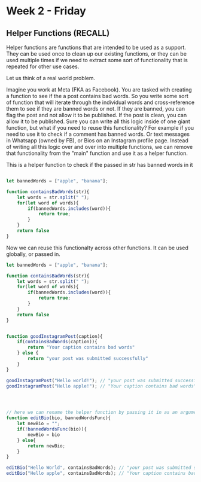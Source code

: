 # Week 2 - Friday

## Helper Functions (RECALL)

Helper functions are functions that are intended to be used as a support. They can be used once to clean up our existing functions,
or they can be used multiple times if we need to extract some sort of functionality that is repeated for other use cases.

Let us think of a real world problem.

Imagine you work at Meta (FKA as Facebook). You are tasked with creating a function to see if the a post contains bad words.
So you write some sort of function that will iterate through the individual words and cross-reference them to see if they are banned words or not. If they are banned, you can flag the post and not allow it to be published. If the post is clean, you can allow it to be published. Sure you can write all this logic inside of one giant function, but what if you need to reuse this functionality? For example if you need to use it to check if a comment has banned words. Or text messages in Whatsapp (owned by FB), or Bios on an Instagram profile page. Instead of writing all this logic over and over into multiple functions, we can remove that functionality from the "main" function and use it as a helper function.

This is a helper function to check if the passed in str has banned words in it
```js

let bannedWords = ["apple", "banana"];

function containsBadWords(str){
    let words = str.split(" ");
    for(let word of words){
        if(bannedWords.includes(word)){
            return true;
        }
    }
    return false
}

```

Now we can reuse this functionalty across other functions. It can be used globally, or passed in.


```js
let bannedWords = ["apple", "banana"];

function containsBadWords(str){
    let words = str.split(" ");
    for(let word of words){
        if(bannedWords.includes(word)){
            return true;
        }
    }
    return false
}


function goodInstagramPost(caption){
    if(containsBadWords(caption)){
        return "Your caption contains bad words"
    } else {
        return "your post was submitted successfully"
    }
}

goodInstagramPost("Hello world!"); // "your post was submitted successfully"
goodInstagramPost("Hello apple!"); // "Your caption contains bad words"




// here we can rename the helper function by passing it in as an argument and having the parameter name be different
function editBio(bio, bannedWordsFunc){
    let newBio = "";
    if(!bannedWordsFunc(bio)){
        newBio = bio
    } else{
        return newBio;
    }
}

editBio("Hello World", containsBadWords); // "your post was submitted successfully"
editBio("Hello apple", containsBadWords); // "Your caption contains bad words"



```
